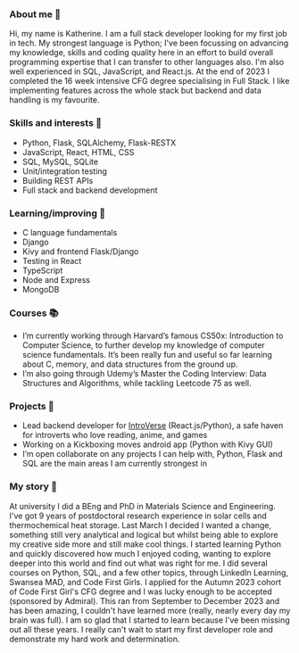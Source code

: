 ### About me :snake:

Hi, my name is Katherine. I am a full stack developer looking for my first job in tech. My strongest language is Python; I've been focussing on advancing my knowledge, skills and coding quality here in an effort to build overall programming expertise that I can transfer to other languages also. I'm also well experienced in SQL, JavaScript, and React.js. At the end of 2023 I completed the 16 week intensive CFG degree specialising in Full Stack. I like implementing features across the whole stack but backend and data handling is my favourite.

### Skills and interests :bug:
- Python, Flask, SQLAlchemy, Flask-RESTX
- JavaScript, React, HTML, CSS
- SQL, MySQL, SQLite
- Unit/integration testing
- Building REST APIs
- Full stack and backend development

### Learning/improving 🌱
- C language fundamentals
- Django
- Kivy and frontend Flask/Django
- Testing in React
- TypeScript
- Node and Express
- MongoDB

### Courses :books:
- I’m currently working through Harvard’s famous CS50x: Introduction to Computer Science, to further develop my knowledge of computer science fundamentals. It’s been really fun and useful so far learning about C, memory, and data structures from the ground up.
- I’m also going through Udemy’s Master the Coding Interview: Data Structures and Algorithms, while tackling Leetcode 75 as well.

### Projects :rocket:
- Lead backend developer for [IntroVerse](https://github.com/Angel2001-programmer/Introverse) (React.js/Python), a safe haven for introverts who love reading, anime, and games
- Working on a Kickboxing moves android app (Python with Kivy GUI)
- I’m open collaborate on any projects I can help with, Python, Flask and SQL are the main areas I am currently strongest in

### My story :european_castle:
At university I did a BEng and PhD in Materials Science and Engineering. I've got 9 years of postdoctoral research experience in solar cells and thermochemical heat storage. Last March I decided I wanted a change, something still very analytical and logical but whilst being able to explore my creative side more and still make cool things. I started learning Python and quickly discovered how much I enjoyed coding, wanting to explore deeper into this world and find out what was right for me. I did several courses on Python, SQL, and a few other topics, through LinkedIn Learning, Swansea MAD, and Code First Girls. I applied for the Autumn 2023 cohort of Code First Girl's CFG degree and I was lucky enough to be accepted (sponsored by Admiral). This ran from September to December 2023 and has been amazing, I couldn't have learned more (really, nearly every day my brain was full). I am so glad that I started to learn because I've been missing out all these years. I really can't wait to start my first developer role and demonstrate my hard work and determination.

<!--
**Meteorstrike1/Meteorstrike1** is a ✨ _special_ ✨ repository because its `README.md` (this file) appears on your GitHub profile.

Here are some ideas to get you started:

- 🔭 I’m currently working on ...
- 🌱 I’m currently learning ...
- 👯 I’m looking to collaborate on ...
- 🤔 I’m looking for help with ...
- 💬 Ask me about ...
- 📫 How to reach me: ...
- 😄 Pronouns: ...
- ⚡ Fun fact: ...
:snake:
-->

